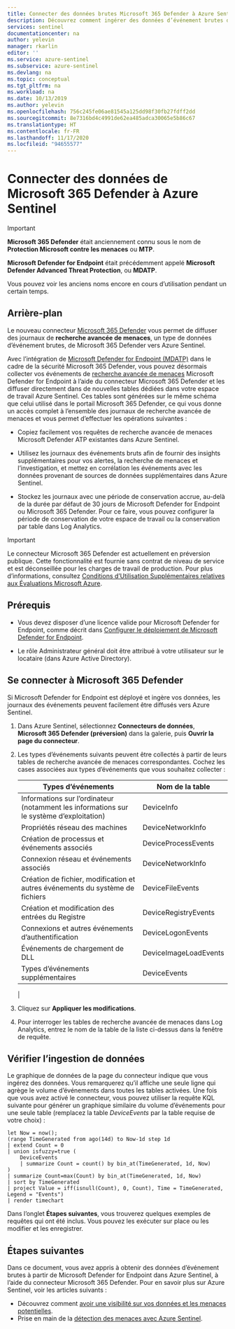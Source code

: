 ```yaml
---
title: Connecter des données brutes Microsoft 365 Defender à Azure Sentinel | Microsoft Docs
description: Découvrez comment ingérer des données d’événement brutes de Microsoft 365 Defender dans Azure Sentinel.
services: sentinel
documentationcenter: na
author: yelevin
manager: rkarlin
editor: ''
ms.service: azure-sentinel
ms.subservice: azure-sentinel
ms.devlang: na
ms.topic: conceptual
ms.tgt_pltfrm: na
ms.workload: na
ms.date: 10/13/2019
ms.author: yelevin
ms.openlocfilehash: 756c245fe06ae81545a125dd98f30fb27fdff2dd
ms.sourcegitcommit: 8e7316bd4c4991de62ea485adca30065e5b86c67
ms.translationtype: HT
ms.contentlocale: fr-FR
ms.lasthandoff: 11/17/2020
ms.locfileid: "94655577"
---
```

# <a name="connect-data-from-microsoft-365-defender-to-azure-sentinel"></a>Connecter des données de Microsoft 365 Defender à Azure Sentinel

> [!IMPORTANT]
>
> **Microsoft 365 Defender** était anciennement connu sous le nom de **Protection Microsoft contre les menaces** ou **MTP**.
>
> **Microsoft Defender for Endpoint** était précédemment appelé **Microsoft Defender Advanced Threat Protection**, ou **MDATP**.
>
> Vous pouvez voir les anciens noms encore en cours d’utilisation pendant un certain temps.

## <a name="background"></a>Arrière-plan

Le nouveau connecteur [Microsoft 365 Defender](/microsoft-365/security/mtp/microsoft-threat-protection) vous permet de diffuser des journaux de **recherche avancée de menaces**, un type de données d’événement brutes, de Microsoft 365 Defender vers Azure Sentinel. 

Avec l’intégration de [Microsoft Defender for Endpoint (MDATP)](/windows/security/threat-protection/microsoft-defender-atp/microsoft-defender-advanced-threat-protection) dans le cadre de la sécurité Microsoft 365 Defender, vous pouvez désormais collecter vos événements de [recherche avancée de menaces](/windows/security/threat-protection/microsoft-defender-atp/advanced-hunting-overview) Microsoft Defender for Endpoint à l’aide du connecteur Microsoft 365 Defender et les diffuser directement dans de nouvelles tables dédiées dans votre espace de travail Azure Sentinel. Ces tables sont générées sur le même schéma que celui utilisé dans le portail Microsoft 365 Defender, ce qui vous donne un accès complet à l’ensemble des journaux de recherche avancée de menaces et vous permet d’effectuer les opérations suivantes :

- Copiez facilement vos requêtes de recherche avancée de menaces Microsoft Defender ATP existantes dans Azure Sentinel.

- Utilisez les journaux des événements bruts afin de fournir des insights supplémentaires pour vos alertes, la recherche de menaces et l’investigation, et mettez en corrélation les événements avec les données provenant de sources de données supplémentaires dans Azure Sentinel.

- Stockez les journaux avec une période de conservation accrue, au-delà de la durée par défaut de 30 jours de Microsoft Defender for Endpoint ou Microsoft 365 Defender. Pour ce faire, vous pouvez configurer la période de conservation de votre espace de travail ou la conservation par table dans Log Analytics.

> [!IMPORTANT]
>
> Le connecteur Microsoft 365 Defender est actuellement en préversion publique. Cette fonctionnalité est fournie sans contrat de niveau de service et est déconseillée pour les charges de travail de production. Pour plus d’informations, consultez [Conditions d’Utilisation Supplémentaires relatives aux Évaluations Microsoft Azure](https://azure.microsoft.com/support/legal/preview-supplemental-terms/).

## <a name="prerequisites"></a>Prérequis

- Vous devez disposer d’une licence valide pour Microsoft Defender for Endpoint, comme décrit dans [Configurer le déploiement de Microsoft Defender for Endpoint](/windows/security/threat-protection/microsoft-defender-atp/licensing). 

- Le rôle Administrateur général doit être attribué à votre utilisateur sur le locataire (dans Azure Active Directory).

## <a name="connect-to-microsoft-365-defender"></a>Se connecter à Microsoft 365 Defender

Si Microsoft Defender for Endpoint est déployé et ingère vos données, les journaux des événements peuvent facilement être diffusés vers Azure Sentinel.

1. Dans Azure Sentinel, sélectionnez **Connecteurs de données**, **Microsoft 365 Defender (préversion)** dans la galerie, puis **Ouvrir la page du connecteur**.

1. Les types d’événements suivants peuvent être collectés à partir de leurs tables de recherche avancée de menaces correspondantes. Cochez les cases associées aux types d’événements que vous souhaitez collecter :

    | Types d’événements | Nom de la table |
    |-|-|
    | Informations sur l’ordinateur (notamment les informations sur le système d’exploitation) | DeviceInfo |
    | Propriétés réseau des machines | DeviceNetworkInfo |
    | Création de processus et événements associés | DeviceProcessEvents |
    | Connexion réseau et événements associés | DeviceNetworkInfo |
    | Création de fichier, modification et autres événements du système de fichiers | DeviceFileEvents |
    | Création et modification des entrées du Registre | DeviceRegistryEvents |
    | Connexions et autres événements d’authentification | DeviceLogonEvents |
    | Événements de chargement de DLL | DeviceImageLoadEvents |
    | Types d’événements supplémentaires | DeviceEvents |
    |

1. Cliquez sur **Appliquer les modifications**. 

1. Pour interroger les tables de recherche avancée de menaces dans Log Analytics, entrez le nom de la table de la liste ci-dessus dans la fenêtre de requête.

## <a name="verify-data-ingestion"></a>Vérifier l’ingestion de données

Le graphique de données de la page du connecteur indique que vous ingérez des données. Vous remarquerez qu’il affiche une seule ligne qui agrège le volume d’événements dans toutes les tables activées. Une fois que vous avez activé le connecteur, vous pouvez utiliser la requête KQL suivante pour générer un graphique similaire du volume d’événements pour une seule table (remplacez la table *DeviceEvents* par la table requise de votre choix) :

```kusto
let Now = now();
(range TimeGenerated from ago(14d) to Now-1d step 1d
| extend Count = 0
| union isfuzzy=true (
    DeviceEvents
    | summarize Count = count() by bin_at(TimeGenerated, 1d, Now)
)
| summarize Count=max(Count) by bin_at(TimeGenerated, 1d, Now)
| sort by TimeGenerated
| project Value = iff(isnull(Count), 0, Count), Time = TimeGenerated, Legend = "Events")
| render timechart
```

Dans l’onglet **Étapes suivantes**, vous trouverez quelques exemples de requêtes qui ont été inclus. Vous pouvez les exécuter sur place ou les modifier et les enregistrer.

## <a name="next-steps"></a>Étapes suivantes
Dans ce document, vous avez appris à obtenir des données d’événement brutes à partir de Microsoft Defender for Endpoint dans Azure Sentinel, à l’aide du connecteur Microsoft 365 Defender. Pour en savoir plus sur Azure Sentinel, voir les articles suivants :
- Découvrez comment [avoir une visibilité sur vos données et les menaces potentielles](quickstart-get-visibility.md).
- Prise en main de la [détection des menaces avec Azure Sentinel](./tutorial-detect-threats-built-in.md).